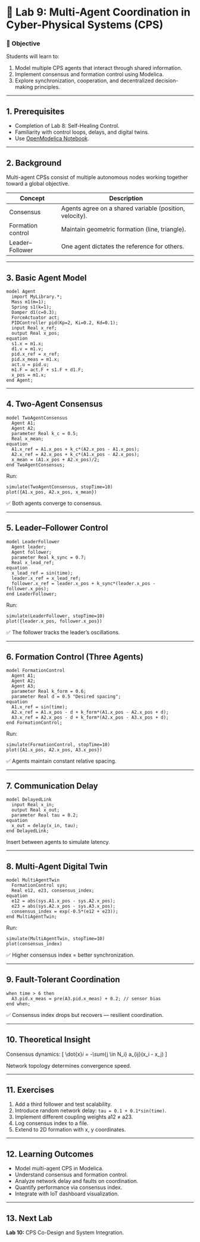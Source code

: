 # 🧩 Lab 9: Multi-Agent Coordination in Cyber-Physical Systems (CPS)

### 🎯 Objective
Students will learn to:
1. Model multiple CPS agents that interact through shared information.
2. Implement consensus and formation control using Modelica.
3. Explore synchronization, cooperation, and decentralized decision-making principles.

---

## 1. Prerequisites
- Completion of Lab 8: Self-Healing Control.
- Familiarity with control loops, delays, and digital twins.
- Use [OpenModelica Notebook](https://notebook.openmodelica.org).

---

## 2. Background
Multi-agent CPSs consist of multiple autonomous nodes working together toward a global objective.

| Concept | Description |
|----------|--------------|
| Consensus | Agents agree on a shared variable (position, velocity). |
| Formation control | Maintain geometric formation (line, triangle). |
| Leader–Follower | One agent dictates the reference for others. |

---

## 3. Basic Agent Model
```modelica
model Agent
  import MyLibrary.*;
  Mass m1(m=1);
  Spring s1(k=1);
  Damper d1(c=0.3);
  ForceActuator act;
  PIDController pid(Kp=2, Ki=0.2, Kd=0.1);
  input Real x_ref;
  output Real x_pos;
equation
  s1.x = m1.x;
  d1.v = m1.v;
  pid.x_ref = x_ref;
  pid.x_meas = m1.x;
  act.u = pid.u;
  m1.F = act.F + s1.F + d1.F;
  x_pos = m1.x;
end Agent;
```

---

## 4. Two-Agent Consensus
```modelica
model TwoAgentConsensus
  Agent A1;
  Agent A2;
  parameter Real k_c = 0.5;
  Real x_mean;
equation
  A1.x_ref = A1.x_pos + k_c*(A2.x_pos - A1.x_pos);
  A2.x_ref = A2.x_pos + k_c*(A1.x_pos - A2.x_pos);
  x_mean = (A1.x_pos + A2.x_pos)/2;
end TwoAgentConsensus;
```

Run:
```modelica
simulate(TwoAgentConsensus, stopTime=10)
plot({A1.x_pos, A2.x_pos, x_mean})
```

✅ Both agents converge to consensus.

---

## 5. Leader–Follower Control
```modelica
model LeaderFollower
  Agent leader;
  Agent follower;
  parameter Real k_sync = 0.7;
  Real x_lead_ref;
equation
  x_lead_ref = sin(time);
  leader.x_ref = x_lead_ref;
  follower.x_ref = leader.x_pos + k_sync*(leader.x_pos - follower.x_pos);
end LeaderFollower;
```

Run:
```modelica
simulate(LeaderFollower, stopTime=10)
plot({leader.x_pos, follower.x_pos})
```

✅ The follower tracks the leader’s oscillations.

---

## 6. Formation Control (Three Agents)
```modelica
model FormationControl
  Agent A1;
  Agent A2;
  Agent A3;
  parameter Real k_form = 0.6;
  parameter Real d = 0.5 "Desired spacing";
equation
  A1.x_ref = sin(time);
  A2.x_ref = A1.x_pos - d + k_form*(A1.x_pos - A2.x_pos + d);
  A3.x_ref = A2.x_pos - d + k_form*(A2.x_pos - A3.x_pos + d);
end FormationControl;
```

Run:
```modelica
simulate(FormationControl, stopTime=10)
plot({A1.x_pos, A2.x_pos, A3.x_pos})
```

✅ Agents maintain constant relative spacing.

---

## 7. Communication Delay
```modelica
model DelayedLink
  input Real x_in;
  output Real x_out;
  parameter Real tau = 0.2;
equation
  x_out = delay(x_in, tau);
end DelayedLink;
```

Insert between agents to simulate latency.

---

## 8. Multi-Agent Digital Twin
```modelica
model MultiAgentTwin
  FormationControl sys;
  Real e12, e23, consensus_index;
equation
  e12 = abs(sys.A1.x_pos - sys.A2.x_pos);
  e23 = abs(sys.A2.x_pos - sys.A3.x_pos);
  consensus_index = exp(-0.5*(e12 + e23));
end MultiAgentTwin;
```

Run:
```modelica
simulate(MultiAgentTwin, stopTime=10)
plot(consensus_index)
```

✅ Higher consensus index = better synchronization.

---

## 9. Fault-Tolerant Coordination
```modelica
when time > 6 then
  A3.pid.x_meas = pre(A3.pid.x_meas) + 0.2; // sensor bias
end when;
```

✅ Consensus index drops but recovers — resilient coordination.

---

## 10. Theoretical Insight
Consensus dynamics:
\[ \dot{x}_i = -\sum_{j \in N_i} a_{ij}(x_i - x_j) \]

Network topology determines convergence speed.

---

## 11. Exercises
1. Add a third follower and test scalability.
2. Introduce random network delay: `tau = 0.1 + 0.1*sin(time)`.
3. Implement different coupling weights a12 ≠ a23.
4. Log consensus index to a file.
5. Extend to 2D formation with x, y coordinates.

---

## 12. Learning Outcomes
- Model multi-agent CPS in Modelica.
- Understand consensus and formation control.
- Analyze network delay and faults on coordination.
- Quantify performance via consensus index.
- Integrate with IoT dashboard visualization.

---

## 13. Next Lab
**Lab 10:** CPS Co-Design and System Integration.

